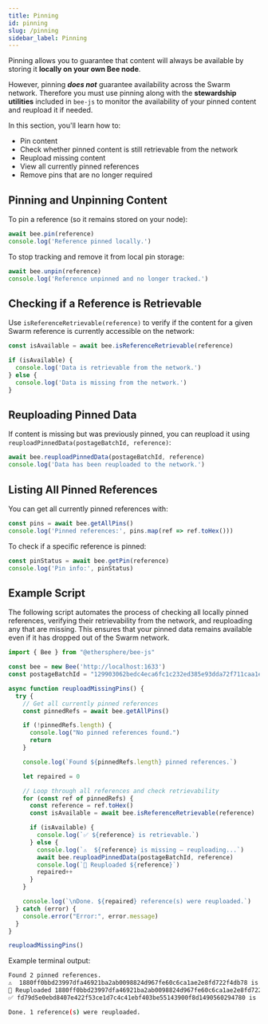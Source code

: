 ```yaml
---
title: Pinning
id: pinning
slug: /pinning
sidebar_label: Pinning
---
```


Pinning allows you to guarantee that content will always be available by storing it **locally on your own Bee node**. 

However, pinning ***does not*** guarantee availability across the Swarm network. Therefore you must use pinning along with the **stewardship utilities** included in `bee-js` to monitor the availability of your pinned content and reupload it if needed.

In this section, you'll learn how to:

- Pin content
- Check whether pinned content is still retrievable from the network
- Reupload missing content
- View all currently pinned references
- Remove pins that are no longer required

## Pinning and Unpinning Content

To pin a reference (so it remains stored on your node):

```js
await bee.pin(reference)
console.log('Reference pinned locally.')
```

To stop tracking and remove it from local pin storage:

```js
await bee.unpin(reference)
console.log('Reference unpinned and no longer tracked.')
```

## Checking if a Reference is Retrievable

Use `isReferenceRetrievable(reference)` to verify if the content for a given Swarm reference is currently accessible on the network:

```js
const isAvailable = await bee.isReferenceRetrievable(reference)

if (isAvailable) {
  console.log('Data is retrievable from the network.')
} else {
  console.log('Data is missing from the network.')
}
```

## Reuploading Pinned Data

If content is missing but was previously pinned, you can reupload it using `reuploadPinnedData(postageBatchId, reference)`:

```js
await bee.reuploadPinnedData(postageBatchId, reference)
console.log('Data has been reuploaded to the network.')
```

## Listing All Pinned References

You can get all currently pinned references with:

```js
const pins = await bee.getAllPins()
console.log('Pinned references:', pins.map(ref => ref.toHex()))
```

To check if a specific reference is pinned:

```js
const pinStatus = await bee.getPin(reference)
console.log('Pin info:', pinStatus)
```

## Example Script

The following script automates the process of checking all locally pinned references, verifying their retrievability from the network, and reuploading any that are missing. This ensures that your pinned data remains available even if it has dropped out of the Swarm network.

```js
import { Bee } from "@ethersphere/bee-js"

const bee = new Bee('http://localhost:1633')
const postageBatchId = "129903062bedc4eca6fc1c232ed385e93dda72f711caa1ead6018334dd801cee"

async function reuploadMissingPins() {
  try {
    // Get all currently pinned references
    const pinnedRefs = await bee.getAllPins()

    if (!pinnedRefs.length) {
      console.log("No pinned references found.")
      return
    }

    console.log(`Found ${pinnedRefs.length} pinned references.`)

    let repaired = 0

    // Loop through all references and check retrievability
    for (const ref of pinnedRefs) {
      const reference = ref.toHex()
      const isAvailable = await bee.isReferenceRetrievable(reference)

      if (isAvailable) {
        console.log(`✅ ${reference} is retrievable.`)
      } else {
        console.log(`⚠️  ${reference} is missing — reuploading...`)
        await bee.reuploadPinnedData(postageBatchId, reference)
        console.log(`🔁 Reuploaded ${reference}`)
        repaired++
      }
    }

    console.log(`\nDone. ${repaired} reference(s) were reuploaded.`)
  } catch (error) {
    console.error("Error:", error.message)
  }
}

reuploadMissingPins()
```

Example terminal output:

```bash
Found 2 pinned references.
⚠️  1880ff0bbd23997dfa46921ba2ab0098824d967fe60c6ca1ae2e8fd722f4db78 is missing — reuploading...
🔁 Reuploaded 1880ff0bbd23997dfa46921ba2ab0098824d967fe60c6ca1ae2e8fd722f4db78
✅ fd79d5e0ebd8407e422f53ce1d7c4c41ebf403be55143900f8d1490560294780 is retrievable.

Done. 1 reference(s) were reuploaded.
```


